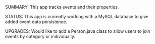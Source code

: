 SUMMARY:
This app tracks events and their properties.

STATUS:
This app is currently working with a MySQL database to give added event data persistence.

UPGRADES:
Would like to add a Person.java class to allow users to join events by category or individually.
